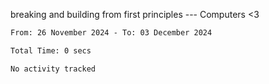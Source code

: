 breaking and building from first principles --- Computers <3

<!--START_SECTION:waka-->

```txt
From: 26 November 2024 - To: 03 December 2024

Total Time: 0 secs

No activity tracked
```

<!--END_SECTION:waka-->
